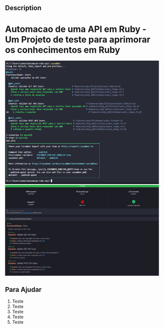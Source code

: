 ## Description

# Automacao de uma API em Ruby - Um Projeto de teste para aprimorar os conhecimentos em Ruby


![Tela de Report](https://github.com/samfreitasxs/automacao-ruby-api/blob/master/image/Evi1.png?raw=true)
![Tela de Report 2](https://github.com/samfreitasxs/automacao-ruby-api/blob/master/image/Evi%202.png?raw=true)


## Para Ajudar
1. Teste
1. Teste
1. Teste
1. Teste
1. Teste
